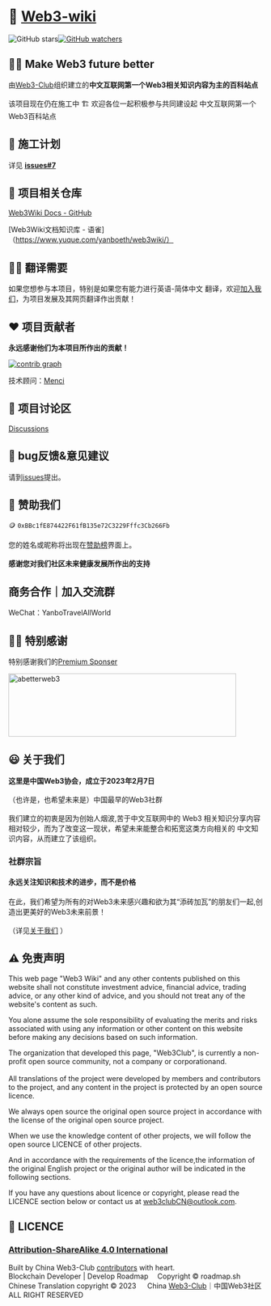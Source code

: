 # 📘 [Web3-wiki](https://web3wiki.site/)
![GitHub stars](https://img.shields.io/github/stars/Web3-Club/Web3wiki-Website.svg?style=social&label=Stars)[![GitHub watchers](https://img.shields.io/github/watchers/Web3-Club/Web3wiki-Website.svg?style=social&label=Watch)](https://github.com/Web3-Club/Web3wiki-Website)

## 💪🏻 Make Web3 future better

由[Web3-Club](https://github.com/Web3-Club/Intro./blob/main/README.md)组织建立的**中文互联网第一个Web3相关知识内容为主的百科站点**<br>    
该项目现在仍在施工中 🏗️  欢迎各位一起积极参与共同建设起 中文互联网第一个Web3百科站点


## 🔖 施工计划
详见 **[issues#7](https://github.com/Web3-Club/Web3wiki-Website/issues/7)**

## 💼 项目相关仓库 
[Web3Wiki Docs - GitHub](https://github.com/Web3-Club/Web3Wiki-Docs)

[Web3Wiki文档知识库 - 语雀]（https://www.yuque.com/yanboeth/web3wiki/）
   
## ✍🏻 翻译需要
如果您想参与本项目，特别是如果您有能力进行英语-简体中文 翻译，欢迎[加入我们](https://github.com/Web3-Club/Intro./blob/main/Join%20club.md)，为项目发展及其网页翻译作出贡献！

     
## ❤️ 项目贡献者
**永远感谢他们为本项目所作出的贡献！**

[![contrib graph](https://contrib.rocks/image?repo=Web3-Club/Web3wiki-Website)](https://github.com/Web3-Club/Web3wiki-Website/graphs/contributors)

技术顾问：[Menci](https://github.com/Menci)

## 💬 项目讨论区
[Discussions](https://github.com/Web3-Club/Web3wiki-Website/discussions)

## 🐛 bug反馈&意见建议 
请到[issues](https://github.com/Web3-Club/Web3wiki-Website/issues)提出。
  
## 💐 赞助我们 
🪙 ``0xBBc1fE874422F61fB135e72C3229Fffc3Cb266Fb``

您的姓名或昵称将出现在[赞助榜](https://github.com/Web3-Club/Sponsor)界面上。<br>  
**感谢您对我们社区未来健康发展所作出的支持**

## 商务合作｜加入交流群
WeChat：YanboTravelAllWorld


## 👏🏻 特别感谢 
特别感谢我们的[Premium Sponser](https://github.com/Web3-Club/Sponsor/blob/main/Premium%20sponsors.md)

<a href="https://abetterweb3.notion.site"><img alt="abetterweb3" height="125" src="https://user-images.githubusercontent.com/76860915/220133607-dddc3468-0cda-4065-bce3-3b275dfe6ad1.png" width="450"/></a>

  
## 😃 关于我们 
**这里是中国Web3协会，成立于2023年2月7日**<br>  
（也许是，也希望未来是）中国最早的Web3社群<br>  
我们建立的初衷是因为创始人烟波,苦于中文互联网中的 Web3 相关知识分享内容相对较少，而为了改变这一现状，希望未来能整合和拓宽这类方向相关的 中文知识内容，从而建立了该组织。<br>  

### **社群宗旨**   
#### **永远关注知识和技术的进步，而不是价格**<br>   
在此，我们希望为所有的对Web3未来感兴趣和欲为其“添砖加瓦”的朋友们一起,创造出更美好的Web3未来前景！<br>  
（详见[关于我们](https://github.com/Web3-Club/Intro.#%E7%AE%80%E4%BB%8B) ）

## ⚠️ 免责声明

This web page "Web3 Wiki" and any other contents published on this website shall not constitute investment advice, financial advice, trading advice, or any other kind of advice, and you should not treat any of the website's content as such. 
   
You alone assume the sole responsibility of evaluating the merits and risks associated with using any information or other content on this website before making any decisions based on such information. 

The organization that developed this page, "Web3Club", is currently a non-profit open source community, not a company or corporationand.<br><br>
All translations of the project were developed by members and contributors to the project, and any content in the project is protected by an open source licence.
   
We always open source the original open source project in accordance with the license of the original open source project.

When we use the knowledge content of other projects, we will follow the open source LICENCE of other projects.
   
And in accordance with the requirements of the licence,the information of the original English project or the original author will be indicated in the following sections.

If you have any questions about licence or copyright, please read the LICENCE section below or contact us at web3clubCN@outlook.com.


## 📖 LICENCE
### [Attribution-ShareAlike 4.0 International](https://creativecommons.org/licenses/by-sa/4.0/legalcode)<br>
Built by China Web3-Club [contributors](https://github.com/Web3-Club/Web3wiki-Website#%E9%A1%B9%E7%9B%AE%E8%B4%A1%E7%8C%AE%E8%80%85) with heart.  
Blockchain Developer | Develop Roadmap &emsp;Copyright © roadmap.sh  
Chinese Translation copyright © 2023 &emsp; China [Web3-Club](https://github.com/Web3-Club)｜中国Web3社区  
ALL RIGHT RESERVED  
 



